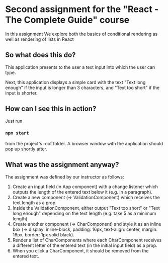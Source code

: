 <h1>Second assignment for the "React - The Complete Guide" course</h1>
<p>In this assignment We explore both the basics of conditional rendering as well as rendering of lists in React</p>
<h2>So what does this do?</h2>
<p>This application presents to the user a text input into which the user can type.</p>
<p>Next, this application displays a simple card with the text "Text long enough" if the input is longer than 3 characters, and "Text too short" if the input is shorter.</p>
<h2>How can I see this in action?</h2>
<p>Just run</p>
<h3><code>npm start</code></h3>
<p>from the project's root folder. A browser window with the application should pop up shortly after.</p>
<h2>What was the assignment anyway?</h2>
<p>The assignment was defined by our instructor as follows:</p>
<ol>
<li>Create an input field (in App component) with a change listener which outputs the length of the entered text below it (e.g. in a paragraph).</li>
<li>Create a new component (=&gt; ValidationComponent) which receives the text length as a prop</li>
<li>Inside the ValidationComponent, either output "Text too short" or "Text long enough" depending on the text length (e.g. take 5 as a minimum length)</li>
<li>Create another component (=&gt; CharComponent) and style it as an inline box (=&gt; display: inline-block, padding: 16px, text-align: center, margin: 16px, border: 1px solid black).</li>
<li>Render a list of CharComponents where each CharComponent receives a different letter of the entered text (in the initial input field) as a prop.</li>
<li>When you click a CharComponent, it should be removed from the entered text.</li>
</ol>

